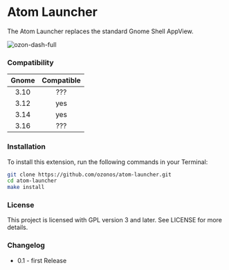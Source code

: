 # Atom Launcher

The Atom Launcher replaces the standard Gnome Shell AppView.

![ozon-dash-full](https://cloud.githubusercontent.com/assets/5920259/9534496/bcdd6c78-4d10-11e5-9e69-6a3132d40bfe.png)

### Compatibility

| Gnome | Compatible |
| :---: | :---: |
| 3.10 | ??? |
| 3.12 | yes |
| 3.14 | yes |
| 3.16 | ??? |

### Installation

To install this extension, run the following commands in your Terminal:

```bash
git clone https://github.com/ozonos/atom-launcher.git
cd atom-launcher
make install
```

### License

This project is licensed with GPL version 3 and later. See LICENSE for more details.

### Changelog

- 0.1 - first Release

